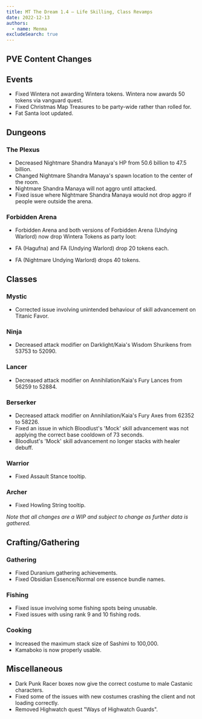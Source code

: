 ```yaml
---
title: MT The Dream 1.4 – Life Skilling, Class Revamps
date: 2022-12-13
authors:
  - name: Menma
excludeSearch: true
---
```


PVE Content Changes
-------------------

Events
------

-   Fixed Wintera not awarding Wintera tokens. Wintera now awards 50 tokens via vanguard quest.
-   Fixed Christmas Map Treasures to be party-wide rather than rolled for.
-   Fat Santa loot updated.

Dungeons
--------

### The Plexus

-   Decreased Nightmare Shandra Manaya's HP from 50.6 billion to 47.5 billion.
-   Changed Nightmare Shandra Manaya's spawn location to the center of the room.
-   Nightmare Shandra Manaya will not aggro until attacked.
-   Fixed issue where Nightmare Shandra Manaya would not drop aggro if people were outside the arena.

### Forbidden Arena

-   Forbidden Arena and both versions of Forbidden Arena (Undying Warlord) now drop Wintera Tokens as party loot:

-   FA (Hagufna) and FA (Undying Warlord) drop 20 tokens each.
-   FA (Nightmare Undying Warlord) drops 40 tokens.

Classes
-------

### Mystic
-   Corrected issue involving unintended behaviour of skill advancement on Titanic Favor.

### Ninja
-   Decreased attack modifier on Darklight/Kaia's Wisdom Shurikens from 53753 to 52090.

### Lancer
-   Decreased attack modifier on Annihilation/Kaia's Fury Lances from 56259 to 52884.

### Berserker
-   Decreased attack modifier on Annihilation/Kaia's Fury Axes from 62352 to 58226.
-   Fixed an issue in which Bloodlust's 'Mock' skill advancement was not applying the correct base cooldown of 73 seconds.
-   Bloodlust's 'Mock' skill advancement no longer stacks with healer debuff.

### Warrior
-   Fixed Assault Stance tooltip.

### Archer
-   Fixed Howling String tooltip.

*Note that all changes are a WIP and subject to change as further data is gathered.*

Crafting/Gathering
------------------

### Gathering

-   Fixed Duranium gathering achievements.
-   Fixed Obsidian Essence/Normal ore essence bundle names.

### Fishing

-   Fixed issue involving some fishing spots being unusable.
-   Fixed issues with using rank 9 and 10 fishing rods.

### Cooking

-   Increased the maximum stack size of Sashimi to 100,000.
-   Kamaboko is now properly usable.

Miscellaneous
-------------

-   Dark Punk Racer boxes now give the correct costume to male Castanic characters.
-   Fixed some of the issues with new costumes crashing the client and not loading correctly.
-   Removed Highwatch quest "Ways of Highwatch Guards".